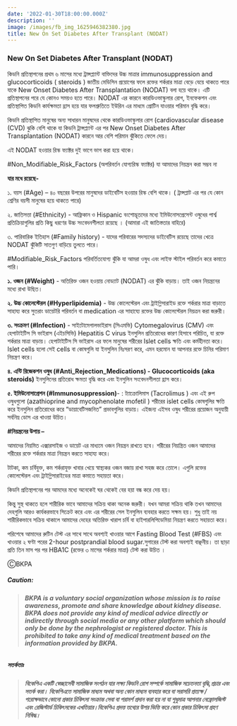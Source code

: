 ```yaml
---
date: '2022-01-30T18:00:00.000Z'
description: ''
image: /images/fb_img_1625946382380.jpg
title: New On Set Diabetes After Transplant (NODAT)
---
```



### **New On Set Diabetes After Transplant (NODAT)**

কিডনি প্রতিস্থাপনের প্রথম ৬ মাসের মধ্যে ট্রান্সপ্ল্যান্ট বাক্তিদের উচ্চ মাত্রার immunosuppression and glucocorticoids ( steroids ) জাতীয় মেডিসিন প্রয়োগের ফলে রক্তের শর্করার মাত্রা বেড়ে যেয়ে থাকতে পারে যাকে New Onset Diabetes After Transplantation (NODAT) বলা হয়ে থাকে। এটি প্রতিস্থাপনের পরে যে কোনও সময়ও হতে পারে। NODAT এর কারনে কারডিওভাস্কুলার রোগ, ইনফেকশন এবং প্রতিস্থাপিত কিডনি কার্যক্ষমতা হ্রাস হয়ে যার ফলশ্রুতিতে ইউরিন এর মাধমে প্রোটিন যাওয়ার পরিমান বৃদ্ধি করে।

কিডনি প্রতিস্থাপিত মানুষের অন্য সাধারন মানুষদের থেকে কারডিওভাস্কুলার রোগ (cardiovascular disease (CVD) ঝুকি বেশি থাকে যা কিডনি ট্রান্সপ্ল্যান্ট এর পর New Onset Diabetes After Transplantation (NODAT) কারনে আর বেশি পরিমান ঝুঁকিতে ফেলে দেয়।

এই NODAT হওয়ার রিস্ক ফ্যাক্টর দুই ভাগে ভাগ করা হয়ে থাকে।

\#Non_Modifiable_Risk_Factors (অপরিবর্তন যোগ্যরিস্ক ফ্যাক্টর) যা আমাদের নিয়ন্ত্রন করা সম্ভব না

**যার মধে রয়েছে-**

১. বয়স (#Age) – ৪০ বছরের উপরের মানুষদের ডাইবেটিস হওয়ার রিস্ক বেশি থাকে। ( ট্রান্সপ্লাট এর পর যে কোন শ্রেণির বয়সী মানুষের হয়ে থাকতে পারে)

২. জাতিসত্তা (#Ethnicity) - আফ্রিকান ও Hispanic বংশোদ্ভূতদের মধ্যে ইমিউনোসপ্রেসেন্ট ওষুধের পার্শ্ব প্রতিক্রিয়াগুলির প্রতি কিছু ধরণের উচ্চ সংবেদনশীলতা রয়েছে । (আমারা এই জাতিস্ততার বাহিরে)

৩. পারিবারিক ইতিহাস (#Family history) - যাদের পরিবারের সদস্যদের ডাইবেটিস রয়েছে তাদের খেত্রে NODAT ঝুঁকিটি সাতগুণ বাড়িয়ে তুলতে পারে।

\#Modifiable_Risk_Factors পরিবর্তিতযোগ্য ঝুঁকি যা আমরা ওষুধ এবং লাইফ স্টাইল পরিবর্তন করে কমাতে পারি।

**১. ওজন (#Weight)** - অতিরিক্ত ওজন হওয়ায় নোড্যাট (NODAT) এর ঝুঁকি বাড়ায়। তাই ওজন নিয়ন্ত্রনের মধ্যে রাখা উছিত।

**২. উচ্চ কোলেস্টেরল (#Hyperlipidemia)** - উচ্চ কোলেস্টেরল এবং ট্রাইগ্লিসারাইড রক্তে শর্করার মাত্রা বাড়াতে সাহায্য করে সুতরাং ডায়েটরি পরিবর্তন বা medication এর সাহায্যে রক্তের উচ্চ কোলেস্টেরল নিয়ত্রন করা জরুরী।

**৩. সংক্রমণ (#Infection)** - সাইটোমেগালভাইরাস (সিএমভি) Cytomegalovirus (CMV) এবং হেপাটাইটিস সি ভাইরাস (এইচসিভি) Hepatitis C virus ইনসুলিন প্রতিরোধের কারণ হিসাবে পরিচিত, যা রক্তে শর্করার মাত্রা বাড়ায়। হেপাটাইটিস সি ভাইরাস এর ফলে মানুষের শরীরের Islet cells ক্ষতি এবং কর্মহীনতা করে। Islet cells হলো সেই cells বা কোষগুলি যা ইনসুলিন নিঃসরণ করে, এমন হরমোন যা আপনার রক্তে চিনির পরিমাণ নিয়ন্ত্রণ করে।

**৪. এন্টি রিজেকশন ওষুধ (#Anti_Rejection_Medications) - Glucocorticoids (aka steroids)** ইনসুলিনের প্রতিরোধ ক্ষমতা বৃদ্ধি করে এবং ইনসুলিন সংবেদনশীলতা হ্রাস করে।

**৫. ইমিউনোসাপ্রেশন (#Immunosuppression)**- : ট্যাক্রোলিমাস (Tacrolimus ) এবং এই রুপ ওষুধগুলো (azathioprine and mycophenolate mofetil ) শরীরের islet cells কোষগুলির ক্ষতি করে ইনসুলিন প্রতিরোধের করে “ডায়াবেটিসজনিত” প্রভাবগুলির বাড়ায়। এইজন্য এইসব ওষুধ শরীরের প্রয়োজন অনুযায়ী সর্বনিম্ন ডোস এর খাওয়া উচিত।

**#নিয়ন্ত্রনের উপায় –**

আমাদের নিয়মিত এক্সারসাইজ ও ডায়েট এর মাধ্যমে ওজন নিয়ন্ত্রন রাখতে হবে। শরীরের নিয়ন্ত্রিত ওজন আমাদের শরীরের রক্তে শর্করার মাত্রা নিয়ন্ত্রন করতে সাহায্য করে।

টাটকা, কম চর্বিযুক্ত, কম শর্করাযুক্ত খাবার খেয়ে স্বাস্থ্যকর ওজন বজায় রাখা সহজ করে তোলে। এগুলি রক্তের কোলেস্টেরল এবং ট্রাইগ্লিসারাইডের মাত্রা কমাতে সহায়তা করে।

কিডনি প্রতিস্থাপনের পর আমদের মধ্যে অনেকেই ঘর থেকেই বের হয়া বন্ধ করে দেয় হয়।

কিন্তু সুস্থ থাকতে হলে শারীরিক ভাবে আমাদের সক্রিয় থাকা অনেক জরুরী। যখন আমরা সক্রিয় থাকি তখন আমাদের দেহগুলি আরও কার্যকরভাবে সিক্রেট করে এবং এর শরীরের সেল ইনসুলিন ব্যবহার করতে সক্ষম হয়। শুধু তাই নয় শারীরিকভাবে সক্রিয় থাকালে আমাদের দেহের অতিরিক্ত খারাপ চর্বি বা হাইপারলিপিডেমিয়া নিয়ন্ত্রণ করতে সহায়তা করে।

পরিশেষে আমাদের রুটিন টেস্ট এর সাথে সাথে অবশ্যই খাওয়ার আগে Fasting Blood Test (#FBS) এবং খাওয়ার ২ ঘণ্টা পরের 2-hour postprandial blood sugar.সুগারের টেস্ট করা অবশ্যই বাঞ্ছনীয়। তা ছাড়া প্রতি তিন মাস পর পর HBA1C (রক্তের ৩ মাসের শর্করার মাত্রা) টেস্ট করা উচিত ।

ⒸBKPA

##### **Caution:**

> ###### **BKPA is a voluntary social organization whose mission is to raise awareness, promote and share knowledge about kidney disease. BKPA does not provide any kind of medical advice directly or indirectly through social media or any other platform which should only be done by the nephrologist or registered doctor. This is prohibited to take any kind of medical treatment based on the information provided by BKPA.**

##### **সতর্কতাঃ**

> ###### **বিকেপিএ একটি স্বেচ্ছাসেবী সামাজিক সংগঠন যার লক্ষ্য কিডনি রোগ সম্পর্কে সামাজিক সচেতনতা বৃদ্ধি,প্রচার এবং সতর্ক করা। বিকেপিএতে সামাজিক মাধ্যম অথবা অন্য কোন মাধ্যম ব্যবহার করে বা সরাসরি প্রত্যক্ষ / পরোক্ষভাবে কোনো প্রকার চিকিৎসা সংক্রান্ত সেবা বা পরামর্শ প্রদান করা হয় না যা শুধুমাত্র আপনার নেফ্রোলজিস্ট এবং রেজিস্টার্ড চিকিৎসকের এখতিয়ার।বিকেপিএ প্রদত্ত তথ্যের উপর ভিত্তি করে কোন প্রকার চিকিৎসা গ্রহণ নিষিদ্ধ।**

